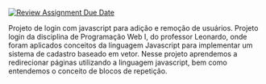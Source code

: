 [![Review Assignment Due Date](https://classroom.github.com/assets/deadline-readme-button-24ddc0f5d75046c5622901739e7c5dd533143b0c8e959d652212380cedb1ea36.svg)](https://classroom.github.com/a/1PjXXmRT)

Projeto de login com javascript para adição e remoção de
usuários.
Projeto login da disciplina de Programação Web I, do professor Leonardo, onde foram aplicados conceitos da linguagem Javascript para implementar um sistema de cadastro baseado em vetor.
Nesse projeto aprendemos a redirecionar páginas utilizando a linguagem javascript, bem como entendemos o conceito de blocos de repetição.